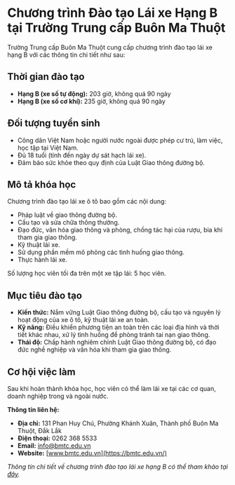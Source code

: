# Chương trình Đào tạo Lái xe Hạng B tại Trường Trung cấp Buôn Ma Thuột

Trường Trung cấp Buôn Ma Thuột cung cấp chương trình đào tạo lái xe hạng B với các thông tin chi tiết như sau:

## Thời gian đào tạo

- **Hạng B (xe số tự động):** 203 giờ, không quá 90 ngày
- **Hạng B (xe số cơ khí):** 235 giờ, không quá 90 ngày

## Đối tượng tuyển sinh

- Công dân Việt Nam hoặc người nước ngoài được phép cư trú, làm việc, học tập tại Việt Nam.
- Đủ 18 tuổi (tính đến ngày dự sát hạch lái xe).
- Đảm bảo sức khỏe theo quy định của Luật Giao thông đường bộ.

## Mô tả khóa học

Chương trình đào tạo lái xe ô tô bao gồm các nội dung:

- Pháp luật về giao thông đường bộ.
- Cấu tạo và sửa chữa thông thường.
- Đạo đức, văn hóa giao thông và phòng, chống tác hại của rượu, bia khi tham gia giao thông.
- Kỹ thuật lái xe.
- Sử dụng phần mềm mô phỏng các tình huống giao thông.
- Thực hành lái xe.

Số lượng học viên tối đa trên một xe tập lái: 5 học viên.

## Mục tiêu đào tạo

- **Kiến thức:** Nắm vững Luật Giao thông đường bộ, cấu tạo và nguyên lý hoạt động của xe ô tô, kỹ thuật lái xe an toàn.
- **Kỹ năng:** Điều khiển phương tiện an toàn trên các loại địa hình và thời tiết khác nhau, xử lý tình huống để phòng tránh tai nạn giao thông.
- **Thái độ:** Chấp hành nghiêm chỉnh Luật Giao thông đường bộ, có đạo đức nghề nghiệp và văn hóa khi tham gia giao thông.

## Cơ hội việc làm

Sau khi hoàn thành khóa học, học viên có thể làm lái xe tại các cơ quan, doanh nghiệp trong và ngoài nước.

**Thông tin liên hệ:**

- **Địa chỉ:** 131 Phan Huy Chú, Phường Khánh Xuân, Thành phố Buôn Ma Thuột, Đắk Lắk
- **Điện thoại:** 0262 368 5533
- **Email:** info@bmtc.edu.vn
- **Website:** [www.bmtc.edu.vn](https://bmtc.edu.vn/)

*Thông tin chi tiết về chương trình đào tạo lái xe hạng B có thể tham khảo tại [đây](https://bmtc.edu.vn/lai-xe-hang-b/).*
